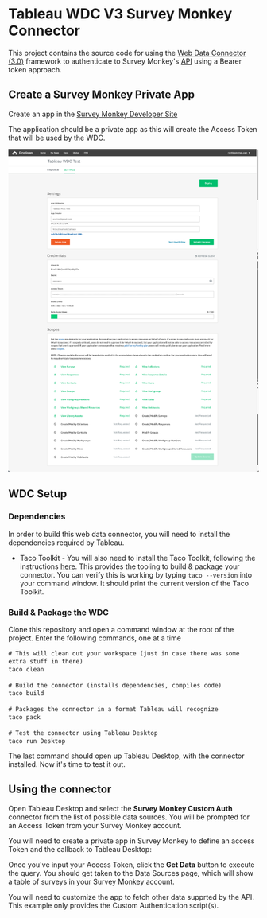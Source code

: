 # Tableau WDC V3 Survey Monkey Connector
This project contains the source code for using the [Web Data Connector (3.0)](https://help.tableau.com/current/api/webdataconnector/en-us/index.html) framework to authenticate to Survey Monkey's [API](https://api.surveymonkey.com/v3/docs#SurveyMonkey-Api) using a Bearer token approach.  

## Create a Survey Monkey Private App

Create an app in the [Survey Monkey Developer Site](https://developer.surveymonkey.com/apps)

The application should be a private app as this will create the Access Token that will be used by the WDC.

![Survey Monkey App](/documentation/images/Survey-Monkey-App-Settings.png)

## WDC Setup

### Dependencies

In order to build this web data connector, you will need to install the dependencies required by Tableau.  

* Taco Toolkit - You will also need to install the Taco Toolkit, following the instructions [here](https://help.tableau.com/current/api/webdataconnector/en-us/index.html).  This provides the tooling to build & package your connector.  You can verify this is working by typing ```taco --version``` into your command window.  It should print the current version of the Taco Toolkit.

### Build & Package the WDC
Clone this repository and open a command window at the root of the project.  Enter the following commands, one at a time
```
# This will clean out your workspace (just in case there was some extra stuff in there)
taco clean

# Build the connector (installs dependencies, compiles code)
taco build

# Packages the connector in a format Tableau will recognize
taco pack

# Test the connector using Tableau Desktop
taco run Desktop
```
The last command should open up Tableau Desktop, with the connector installed.  Now it's time to test it out.

## Using the connector

Open Tableau Desktop and select the **Survey Monkey Custom Auth** connector from the list of possible data sources.  You will be prompted for an Access Token from your Survey Monkey account.  

You will need to create a private app in Survey Monkey to define an access Token and the callback to Tableau Desktop:

Once you've input your Access Token, click the **Get Data** button to execute the query.  You should get taken to the Data Sources page, which will show a table of surveys in your Survey Monkey account.

You will need to customize the app to fetch other data supprted by the API. This example only provides the Custom Authentication script(s).


